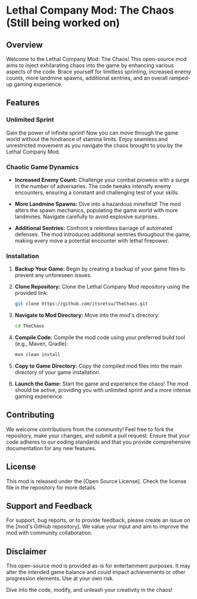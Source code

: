 # Lethal Company Mod: The Chaos (Still being worked on) 

## Overview

Welcome to the Lethal Company Mod: The Chaos! This open-source mod aims to inject exhilarating chaos into the game by enhancing various aspects of the code. Brace yourself for limitless sprinting, increased enemy counts, more landmine spawns, additional sentries, and an overall ramped-up gaming experience.

## Features

### Unlimited Sprint

Gain the power of infinite sprint! Now you can move through the game world without the hindrance of stamina limits. Enjoy seamless and unrestricted movement as you navigate the chaos brought to you by the Lethal Company Mod.

### Chaotic Game Dynamics

- **Increased Enemy Count:** Challenge your combat prowess with a surge in the number of adversaries. The code tweaks intensify enemy encounters, ensuring a constant and challenging test of your skills.

- **More Landmine Spawns:** Dive into a hazardous minefield! The mod alters the spawn mechanics, populating the game world with more landmines. Navigate carefully to avoid explosive surprises.

- **Additional Sentries:** Confront a relentless barrage of automated defenses. The mod introduces additional sentries throughout the game, making every move a potential encounter with lethal firepower.

### Installation

1. **Backup Your Game:** Begin by creating a backup of your game files to prevent any unforeseen issues.

2. **Clone Repository:** Clone the Lethal Company Mod repository using the provided link:
   ```bash
   git clone https://github.com/itsretsu/TheChaos.git
   ```

3. **Navigate to Mod Directory:** Move into the mod's directory:
   ```bash
   cd TheChaos
   ```

4. **Compile Code:** Compile the mod code using your preferred build tool (e.g., Maven, Gradle):
   ```bash
   mvn clean install
   ```

5. **Copy to Game Directory:** Copy the compiled mod files into the main directory of your game installation.

6. **Launch the Game:** Start the game and experience the chaos! The mod should be active, providing you with unlimited sprint and a more intense gaming experience.

## Contributing

We welcome contributions from the community! Feel free to fork the repository, make your changes, and submit a pull request. Ensure that your code adheres to our coding standards and that you provide comprehensive documentation for any new features.

## License

This mod is released under the [Open Source License]. Check the license file in the repository for more details.

## Support and Feedback

For support, bug reports, or to provide feedback, please create an issue on the [mod's GitHub repository]. We value your input and aim to improve the mod with community collaboration.

## Disclaimer

This open-source mod is provided as-is for entertainment purposes. It may alter the intended game balance and could impact achievements or other progression elements. Use at your own risk.

Dive into the code, modify, and unleash your creativity in the chaos!
